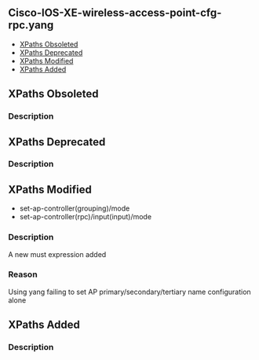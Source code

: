 ## Cisco-IOS-XE-wireless-access-point-cfg-rpc.yang


- [XPaths Obsoleted](#xpaths-obsoleted)
- [XPaths Deprecated](#xpaths-deprecated)
- [XPaths Modified](#xpaths-modified)
- [XPaths Added](#xpaths-added)

## XPaths Obsoleted

### Description

## XPaths Deprecated

### Description

## XPaths Modified

- set-ap-controller(grouping)/mode
- set-ap-controller(rpc)/input(input)/mode

### Description

A new must expression added

### Reason

Using yang failing to set AP primary/secondary/tertiary name configuration alone

## XPaths Added

### Description
